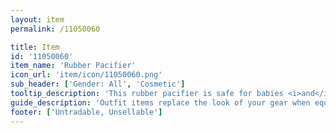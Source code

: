 ```yaml
---
layout: item
permalink: /11050060

title: Item
id: '11050060'
item_name: 'Rubber Pacifier'
icon_url: 'item/icon/11050060.png'
sub_header: ['Gender: All', 'Cosmetic']
tooltip_description: 'This rubber pacifier is safe for babies <i>and</i> grown-ups!'
guide_description: 'Outfit items replace the look of your gear when equipped.'
footer: ['Untradable, Unsellable']
---
```


